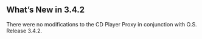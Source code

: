 
## What’s New in 3.4.2

There were no modifications to the CD Player Proxy in conjunction with O.S. Release 3.4.2.